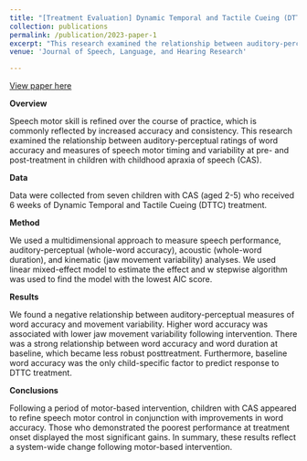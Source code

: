 ```yaml
---
title: "[Treatment Evaluation] Dynamic Temporal and Tactile Cueing (DTTC) Treatment"
collection: publications
permalink: /publication/2023-paper-1
excerpt: "This research examined the relationship between auditory-perceptual ratings of word accuracy and measures of speech motor timing and variability at pre- and post-treatment in children with childhood apraxia of speech (CAS). We found 1) a negative relationship between auditory-perceptual measures of word accuracy and movement variability; 2) participants who demonstrated the poorest performance at treatment onset displayed the most significant gains."
venue: 'Journal of Speech, Language, and Hearing Research'

---
```


[View paper here](https://pubmed.ncbi.nlm.nih.gov/37379241/)

**Overview**

Speech motor skill is refined over the course of practice, which is commonly reflected by increased accuracy and consistency. This research examined the relationship between auditory-perceptual ratings of word accuracy and measures of speech motor timing and variability at pre- and post-treatment in children with childhood apraxia of speech (CAS). 

**Data**

Data were collected from seven children with CAS (aged 2-5) who received 6 weeks of Dynamic Temporal and Tactile Cueing (DTTC) treatment. 

**Method**

We used a multidimensional approach to measure speech performance, auditory-perceptual (whole-word accuracy), acoustic (whole-word duration), and kinematic (jaw movement variability) analyses. We used linear mixed-effect model to estimate the effect and w stepwise algorithm was used to find the model with the lowest AIC score. 

**Results**

We found a negative relationship between auditory-perceptual measures of word accuracy and movement variability. Higher word accuracy was associated with lower jaw movement variability following intervention. There was a strong relationship between word accuracy and word duration at baseline, which became less robust posttreatment. Furthermore, baseline word accuracy was the only child-specific factor to predict response to DTTC treatment.

**Conclusions**

Following a period of motor-based intervention, children with CAS appeared to refine speech motor control in conjunction with improvements in word accuracy. Those who demonstrated the poorest performance at treatment onset displayed the most significant gains. In summary, these results reflect a system-wide change following motor-based intervention.